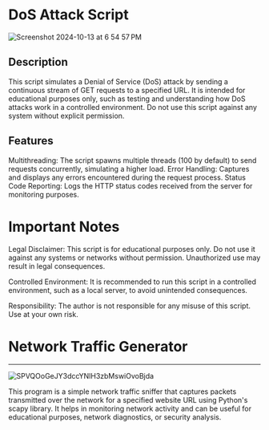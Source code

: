 DoS Attack Script
====================

![Screenshot 2024-10-13 at 6 54 57 PM](https://github.com/user-attachments/assets/d63d3f44-30f3-463d-a984-afaf40dc9984)


Description
-----------
This script simulates a Denial of Service (DoS) attack by sending a continuous stream of GET requests to a specified URL. It is intended for educational purposes only, such as testing and understanding how DoS attacks work in a controlled environment. Do not use this script against any system without explicit permission.

Features
----------
Multithreading: The script spawns multiple threads (100 by default) to send requests concurrently, simulating a higher load.
Error Handling: Captures and displays any errors encountered during the request process.
Status Code Reporting: Logs the HTTP status codes received from the server for monitoring purposes.


Important Notes
===============
Legal Disclaimer: This script is for educational purposes only. Do not use it against any systems or networks without permission. Unauthorized use may result in legal consequences.

Controlled Environment: It is recommended to run this script in a controlled environment, such as a local server, to avoid unintended consequences.

Responsibility: The author is not responsible for any misuse of this script. Use at your own risk.

# Network Traffic Generator
-----------------------------

![SPVQOoGeJY3dccYNlH3zbMswiOvoBjda](https://github.com/user-attachments/assets/2957c241-aad2-4ee7-b09e-5ef29daa4657)



This program is a simple network traffic sniffer that captures packets transmitted over the network for a specified website URL using Python's scapy library. It helps in monitoring network activity and can be useful for educational purposes, network diagnostics, or security analysis.
